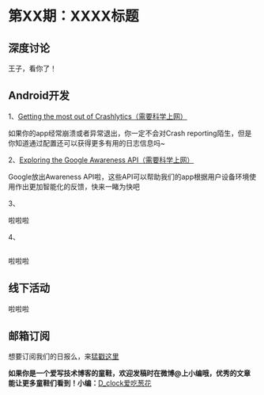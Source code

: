 # 第XX期：XXXX标题

## 深度讨论

[]()

王子，看你了！

## Android开发

1、[Getting the most out of Crashlytics（需要科学上网）](https://medium.com/fuzz/getting-the-most-out-of-crashlytics-380afb703876#.44t2mjq7k)

如果你的app经常崩溃或者异常退出，你一定不会对Crash reporting陌生，但是你知道通过配置还可以获得更多有用的日志信息吗~

2、[Exploring the Google Awareness API（需要科学上网）](https://medium.com/exploring-android/exploring-the-new-google-awareness-api-bf45f8060bba#.jyppneei4)

Google放出Awareness API啦，这些API可以帮助我们的app根据用户设备环境使用作出更加智能化的反馈，快来一睹为快吧

3、[]()

啦啦啦

4、[]()

![]()

啦啦啦

## 线下活动

[]()

啦啦啦


## 邮箱订阅

想要订阅我们的日报么，来[猛戳这里](http://list.qq.com/cgi-bin/qf_invite?id=d469993d2c888e971c0fbb2309c4d84256968386b126b967)

**如果你是一个爱写技术博客的童鞋，欢迎发稿时在微博@上小编哦，优秀的文章能让更多童鞋们看到！小编：**[D_clock爱吃葱花](http://weibo.com/2480694892/profile?rightmod=1&wvr=6&mod=personinfo&is_all=1)
